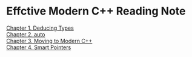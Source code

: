 # Effctive Modern C++ Reading Note
 [Chapter 1. Deducing Types](https://github.com/IrisLauuu/Reading-Notes/blob/main/Effective-CPP/Chapter1.md)  
 [Chapter 2. auto](https://github.com/IrisLauuu/Reading-Notes/blob/main/Effective-CPP/Chapter2.md)  
 [Chapter 3. Moving to Modern C++](https://github.com/IrisLauuu/Reading-Notes/blob/main/Effective-CPP/Chapter3.md)  
 [Chapter 4. Smart Pointers](https://github.com/IrisLauuu/Reading-Notes/blob/main/Effective-CPP/Chapter4.md)
